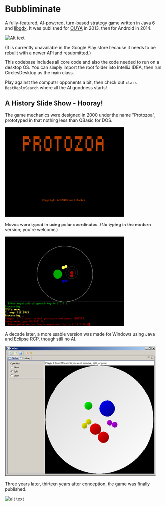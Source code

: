 # Bubbliminate
A fully-featured, AI-powered, turn-based strategy game written in Java 6 and [libgdx](https://libgdx.badlogicgames.com/). It was published for [OUYA](https://en.wikipedia.org/wiki/Ouya) in 2013, then for Android in 2014.

[![Alt text](https://img.youtube.com/vi/qs3qPFU1doI/0.jpg)](https://www.youtube.com/watch?v=qs3qPFU1doI)

(It is currently unavailable in the Google Play store because it needs to be rebuilt with a newer API and resubmitted.)
 
This codebase includes all core code and also the code needed to run on a desktop OS. You can simply import the root folder into IntelliJ IDEA, then run CirclesDesktop as the main class.

Play against the computer opponents a bit, then check out `class BestReplySearch`  where all the AI goodness starts!

## A History Slide Show - Hooray!
The game mechanics were designed in 2000 under the name "Protozoa", prototyped in that nothing less than QBasic for DOS.

![alt text](readme/protozoa-title.png "Protozoa Title Screen")

Moves were typed in using polar coordinates. (No typing in the modern version; you're welcome.)

![alt text](readme/protozoa-gameplay.png "Protozoa Gameplay")

A decade later, a more usable version was made for Windows using Java and Eclipse RCP, though still no AI.

![alt text](readme/windows-version.png "Circles on Windows")

Three years later, thirteen years after conception, the game was finally published.

![alt text](readme/modern-version.png "OUYA Version")

